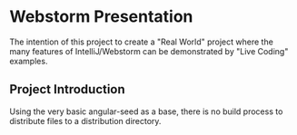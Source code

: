 # Webstorm Presentation

The intention of this project to create a "Real World" project where the many features of IntelliJ/Webstorm can be demonstrated by "Live Coding" examples.
 
## Project Introduction

Using the very basic angular-seed as a base, there is no build process to distribute files to a distribution directory.

